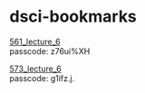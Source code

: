 # dsci-bookmarks

[561_lecture_6](https://ubc.zoom.us/rec/share/azsjF-EvJVy1FFR6RAYIq48ouZCC-Id8clgo4wabpPhVs8hK3PwSoICekWWKqeT7.Tc_rGpKqu4HgUMke)  
passcode: z76ui%XH

[573_lecture_6](https://ubc.zoom.us/rec/play/-4SmNSSJBwNnksYi9sUvg4QQV-AaxTH1qksBgPetJ-XRDX-4GNRayg9oA-b7bcLMw5WQBkHwBpYVfeAL.CvkK-Oz1RAXxenqk)  
passcode: g1ifz.j.
